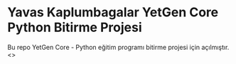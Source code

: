 # Yavas Kaplumbagalar YetGen Core Python Bitirme Projesi
Bu repo YetGen Core - Python eğitim programı bitirme projesi için açılmıştır.<>